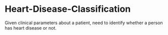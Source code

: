 # Heart-Disease-Classification
Given clinical parameters about a patient, need to identify whether a person has heart disease or not.
